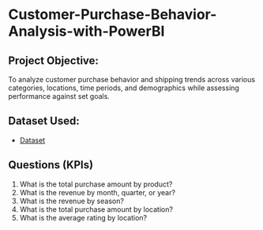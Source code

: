 # Customer-Purchase-Behavior-Analysis-with-PowerBI
## Project Objective:
To analyze customer purchase behavior and shipping trends across various categories, locations, time periods, and demographics while assessing performance against set goals.
## Dataset Used:

- <a href="https://github.com/eshita100/Customer-Purchase-Behavior-Analysis-with-PowerBI/blob/main/purchase_shipping_data.xlsx">Dataset</a>

## Questions (KPIs)
1. What is the total purchase amount by product?
2. What is the revenue by month, quarter, or year?
3. What is the revenue by season?
4. What is the total purchase amount by location?
5. What is the average rating by location?

